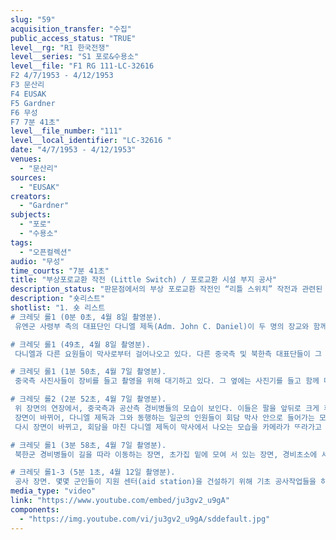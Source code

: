 ```yaml
---
slug: "59"
acquisition_transfer: "수집"
public_access_status: "TRUE"
level__rg: "R1 한국전쟁"
level__series: "S1 포로&수용소"
level__file: "F1 RG 111-LC-32616 
F2 4/7/1953 - 4/12/1953
F3 문산리
F4 EUSAK
F5 Gardner
F6 무성
F7 7분 41초"
level__file_number: "111"
level__local_identifier: "LC-32616 "
date: "4/7/1953 - 4/12/1953"
venues: 
  - "문산리"
sources: 
  - "EUSAK"
creators: 
  - "Gardner"
subjects: 
  - "포로"
  - "수용소"
tags: 
  - "오픈컬렉션"
audio: "무성"
time_courts: "7분 41초"
title: "부상포로교환 작전 (Little Switch) / 포로교환 시설 부지 공사"
description_status: "판문점에서의 부상 포로교환 작전인 “리틀 스위치” 작전과 관련된 모습을 담고 있는 여러 영상들 중 하나이다. 영상은 4월 7일-8일에 촬영된 것과 12일에 촬영된 것으로 나뉘는데, 7-8일 양일에 촬영된 영상들은 주로 포로교환 및 정전협정과 관련된 유엔측과 공산측 인사들의 모습을 담고 있다. 12일에 촬영된 영상은 포로 교환 작전을 위한 부지 공사의 모습들을 보여주고 있다."
description: "숏리스트"
shotlist: "1. 숏 리스트
# 크레딧 롤1 (0분 0초, 4월 8일 촬영분).
 유엔군 사령부 측의 대표단인 다니엘 제독(Adm. John C. Daniel)이 두 명의 장교와 함께 H-5 헬기에 탑승하는 장면. 이들을 태운 헬기는 곧 이륙한다.

# 크레딧 롤1 (49초, 4월 8일 촬영분).
 다니엘과 다른 요원들이 막사로부터 걸어나오고 있다. 다른 중국측 및 북한측 대표단들이 그 옆을 지나가고 있다. 장면이 바뀌어, 다니엘은 마이크 앞에 서서 언론사 기자들에게 무엇인가를 발언하고 있다.

# 크레딧 롤1 (1분 50초, 4월 7일 촬영분).
 중국측 사진사들이 장비를 들고 촬영을 위해 대기하고 있다. 그 옆에는 사진기를 들고 함께 대기하고 있는 미군 병사들도 있다. 남한측 기자들도 보이는데, 이들은 미국 헌병대의 영상 촬영 요원의 사진을 찍고 있다.

# 크레딧 롤2 (2분 52초, 4월 7일 촬영분).
 위 장면의 연장에서, 중국측과 공산측 경비병들의 모습이 보인다. 이들은 팔을 앞뒤로 크게 휘저으면서 함께 이동하고 있다. 곧이어 지프를 타고 북한측 대표단이 도착하는 모습이 영상에 담겼다.
 장면이 바뀌어, 다니엘 제독과 그와 동행하는 일군의 인원들이 회담 막사 안으로 들어가는 모습이 보인다.
 다시 장면이 바뀌고, 회담을 마친 다니엘 제독이 막사에서 나오는 모습을 카메라가 ᄄᆞ라가고 있다. 제독은 곧 헬리콥터에 탑승한다.

# 크레딧 롤1 (3분 58초, 4월 7일 촬영분).
 북한군 경비병들이 길을 따라 이동하는 장면, 초가집 밑에 모여 서 있는 장면, 경비초소에 서 있는 장면 등이 포착되어 있다.

# 크레딧 롤1-3 (5분 1초, 4월 12일 촬영분).
 공사 장면. 몇몇 군인들이 지원 센터(aid station)을 건설하기 위해 기초 공사작업들을 하고 있다. 건물을 세우기 위한 골조 작업을 하고 있는 장면이 포착되어 있다. 몇몇 군인들은 주위에 배수로를 파고 있다. 롱샷으로, 건물 건축 공장 현장의 다양한 모습을 비추어주며 마무리가 된다. 그레이더와 같은 공사 장비들의 모습 역시 보인다."
media_type: "video"
link: "https://www.youtube.com/embed/ju3gv2_u9gA"
components: 
  - "https://img.youtube.com/vi/ju3gv2_u9gA/sddefault.jpg"
---
```


